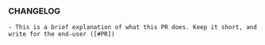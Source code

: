
### CHANGELOG

```CHANGELOG-en-US
- This is a brief explanation of what this PR does. Keep it short, and write for the end-user ([#PR])
```

<!--
You can specify more languages like so:

```CHANGELOG-ja-JP
- 手短な解説です。エンドユーザー向けに書きましょう。 ([#PR])

-->

<!--
If your change should not appear in a changelog, include this on its own line:

NO-CHANGELOG

>